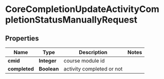 

# CoreCompletionUpdateActivityCompletionStatusManuallyRequest


## Properties

| Name | Type | Description | Notes |
|------------ | ------------- | ------------- | -------------|
|**cmid** | **Integer** | course module id |  |
|**completed** | **Boolean** | activity completed or not |  |



